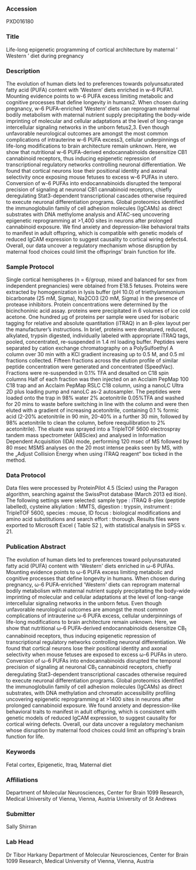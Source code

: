 ### Accession
PXD016180

### Title
Life-long epigenetic programming of cortical architecture by maternal ‘ Western ’ diet during pregnancy

### Description
The evolution of human diets led to preferences towards polyunsaturated fatty acid (PUFA) content with ‘Western’ diets enriched in w-6 PUFA1. Mounting evidence points to w-6 PUFA excess limiting metabolic and cognitive processes that define longevity in humans2. When chosen during pregnancy, w-6 PUFA-enriched ‘Western’ diets can reprogram maternal bodily metabolism with maternal nutrient supply precipitating the body-wide imprinting of molecular and cellular adaptations at the level of long-range intercellular signaling networks in the unborn fetus2,3. Even though unfavorable neurological outcomes are amongst the most common complications of intrauterine w-6 PUFA excess3, cellular underpinnings of life-long modifications to brain architecture remain unknown. Here, we show that nutritional w-6 PUFA-derived endocannabinoids desensitize CB1 cannabinoid receptors, thus inducing epigenetic repression of transcriptional regulatory networks controlling neuronal differentiation. We found that cortical neurons lose their positional identity and axonal selectivity once exposing mouse fetuses to excess w-6 PUFAs in utero. Conversion of w-6 PUFAs into endocannabinoids disrupted the temporal precision of signaling at neuronal CB1 cannabinoid receptors, chiefly deregulating Stat3-dependent transcriptional cascades otherwise required to execute neuronal differentiation programs. Global proteomics identified the immunoglobulin family of cell adhesion molecules (IgCAMs) as direct substrates with DNA methylome analysis and ATAC-seq uncovering epigenetic reprogramming at >1,400 sites in neurons after prolonged cannabinoid exposure. We find anxiety and depression-like behavioral traits to manifest in adult offspring, which is compatible with genetic models of reduced IgCAM expression to suggest causality to cortical wiring defects4. Overall, our data uncover a regulatory mechanism whose disruption by maternal food choices could limit the offsprings’ brain function for life.

### Sample Protocol
Single cortical hemispheres (n = 6/group, mixed and balanced for sex from independent pregnancies) were obtained from E18.5 fetuses. Proteins were extracted by homogenization in lysis buffer (pH 10.0) of triethylammonium bicarbonate (25 mM, Sigma), Na2CO3 (20 mM, Sigma) in the presence of protease inhibitors. Protein concentrations were determined by the bicinchoninic acid assay. proteins were precipitated in 6 volumes of ice cold acetone. One hundred µg of proteins per sample were used for isobaric tagging for relative and absolute quantitation (iTRAQ) in an 8-plex layout per the manufacturer’s instructions. In brief, proteins were denatured, reduced, alkylated, trypsin digested, individually labeled with appropriate iTRAQ tags, pooled, concentrated, re-suspended in 1.4 ml loading buffer. Peptides were separated by cation exchange chromatography on a PolySulfoethyl A column over 30 min with a KCl gradient increasing up to 0.5 M, and 0.5 ml fractions collected. Fifteen fractions across the elution profile of similar peptide concentration were generated and concentrated (SpeedVac). Fractions were re-suspended in 0.1% TFA and desalted on C18 spin columns Half of each fraction was then injected on an Acclaim PepMap 100 C18 trap and an Acclaim PepMap RSLC C18 column, using a nanoLC Ultra 2D plus loading pump and nanoLC as-2 autosampler. The peptides were loaded onto the trap in 98% water 2% acetonitrile 0.05%TFA and washed for 20 mins to waste before switching in line with the column and were then eluted with a gradient of increasing acetonitrile, containing 0.1 % formic acid (2-20% acetonitrile in 90 min, 20-40% in a further 30 min, followed by 98% acetonitrile to clean the column, before reequilibration to 2% acetonitrile). The eluate was sprayed into a TripleTOF 5600 electrospray tandem mass spectrometer (ABSciex) and analysed in Information Dependent Acquisition (IDA) mode, performing 120 msec of MS followed by 80 msec MSMS analyses on the 20 most intense peaks seen by MS, with the „Adjust Collision Energy when using iTRAQ reagent“ box ticked in the method.

### Data Protocol
Data files were processed by ProteinPilot 4.5  (Sciex) using the Paragon algorithm, searching  against  the  SwissProt  database  (March  2013  ed ition).  The  following  settings  were  selected:   sample type : iTRAQ 8-plex (peptide labelled),  cysteine alkylation : MMTS,  digestion : trypsin,  instrument :  TripleTOF  5600,   species :  mouse,   ID  focus :  biological  modifications  and  amino   acid substitutions and  search effort : thorough. Results files were exported to Microsoft Excel  ( Table S2 ), with statistical analysis in SPSS v. 21.

### Publication Abstract
The evolution of human diets led to preferences toward polyunsaturated fatty acid (PUFA) content with 'Western' diets enriched in &#x3c9;-6 PUFAs. Mounting evidence points to &#x3c9;-6 PUFA excess limiting metabolic and cognitive processes that define longevity in humans. When chosen during pregnancy, &#x3c9;-6 PUFA-enriched 'Western' diets can reprogram maternal bodily metabolism with maternal nutrient supply precipitating the body-wide imprinting of molecular and cellular adaptations at the level of long-range intercellular signaling networks in the unborn fetus. Even though unfavorable neurological outcomes are amongst the most common complications of intrauterine &#x3c9;-6 PUFA excess, cellular underpinnings of life-long modifications to brain architecture remain unknown. Here, we show that nutritional &#x3c9;-6 PUFA-derived endocannabinoids desensitize CB<sub>1</sub> cannabinoid receptors, thus inducing epigenetic repression of transcriptional regulatory networks controlling neuronal differentiation. We found that cortical neurons lose their positional identity and axonal selectivity when mouse fetuses are exposed to excess &#x3c9;-6 PUFAs in utero. Conversion of &#x3c9;-6 PUFAs into endocannabinoids disrupted the temporal precision of signaling at neuronal CB<sub>1</sub> cannabinoid receptors, chiefly deregulating Stat3-dependent transcriptional cascades otherwise required to execute neuronal differentiation programs. Global proteomics identified the immunoglobulin family of cell adhesion molecules (IgCAMs) as direct substrates, with DNA methylation and chromatin accessibility profiling uncovering epigenetic reprogramming at &gt;1400 sites in neurons after prolonged cannabinoid exposure. We found anxiety and depression-like behavioral traits to manifest in adult offspring, which is consistent with genetic models of reduced IgCAM expression, to suggest causality for cortical wiring defects. Overall, our data uncover a regulatory mechanism whose disruption by maternal food choices could limit an offspring's brain function for life.

### Keywords
Fetal cortex, Epigenetic, Itraq, Maternal diet

### Affiliations
Department of Molecular Neurosciences, Center for Brain 1099 Research, Medical University of Vienna, Vienna, Austria
University of St Andrews

### Submitter
Sally Shirran

### Lab Head
Dr Tibor Harkany
Department of Molecular Neurosciences, Center for Brain 1099 Research, Medical University of Vienna, Vienna, Austria


